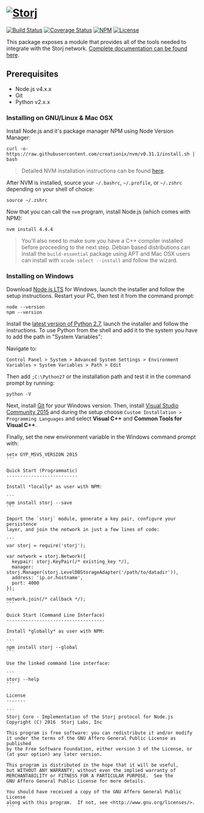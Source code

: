 [![Storj](https://avatars3.githubusercontent.com/u/6308081?v=3&s=200)](http://storj.github.io/core)
==============

[![Build Status](https://img.shields.io/travis/Storj/core.svg?style=flat-square)](https://travis-ci.org/Storj/core)
[![Coverage Status](https://img.shields.io/coveralls/Storj/core.svg?style=flat-square)](https://coveralls.io/r/Storj/core)
[![NPM](https://img.shields.io/npm/v/storj.svg?style=flat-square)](https://www.npmjs.com/package/storj)
[![License](https://img.shields.io/badge/license-AGPL3.0-blue.svg?style=flat-square)](https://raw.githubusercontent.com/Storj/core/master/LICENSE)

This package exposes a module that provides all of the tools needed to
integrate with the Storj network. [Complete documentation can be found here](http://storj.github.io/core).

Prerequisites
-------------

* Node.js v4.x.x
* Git
* Python v2.x.x

### Installing on GNU/Linux & Mac OSX

Install Node.js and it's package manager NPM using Node Version Manager:

```
curl -o- https://raw.githubusercontent.com/creationix/nvm/v0.31.1/install.sh | bash
```

> Detailed NVM installation instructions can be found [here](https://github.com/creationix/nvm#install-script).

After NVM is installed, source your `~/.bashrc`, `~/.profile`, or `~/.zshrc`
depending on your shell of choice:

```
source ~/.zshrc
```

Now that you can call the `nvm` program, install Node.js (which comes with NPM):

```
nvm install 4.4.4
```

> You'll also need to make sure you have a C++ compiler installed before
> proceeding to the next step. Debian based distributions can install the
> `build-essential` package using APT and Mac OSX users can install with
> `xcode-select --install` and follow the wizard.

### Installing on Windows

Download [Node.js LTS](https://nodejs.org/en/download/) for Windows, launch the
installer and follow the setup instructions. Restart your PC, then test it from
the command prompt:

```
node --version
npm --version
```

Install the [latest version of Python 2.7](https://www.python.org/ftp/python/2.7.11/python-2.7.11.amd64.msi),
launch the installer and follow the instructions. To use Python from the shell
and add it to the system you have to add the path in "System Variables":

Navigate to:

```
Control Panel > System > Advanced System Settings > Environment Variables > System Variables > Path > Edit
```

Then add `;C:\Python27` or the installation path and test it in the command
prompt by running:

```
python -V
```

Next, install [Git](https://git-for-windows.github.io/) for your Windows
version. Then, install [Visual Studio Community 2015](https://www.visualstudio.com/)
and during the setup choose `Custom Installation > Programming Languages` and
select **Visual C++** and **Common Tools for Visual C++**.

Finally, set the new environment variable in the Windows command prompt with:

````
setx GYP_MSVS_VERSION 2015
```

Quick Start (Programmatic)
--------------------------

Install *locally* as user with NPM:

```
npm install storj --save
```

Import the `storj` module, generate a key pair, configure your persistence
layer, and join the network in just a few lines of code:

```
var storj = require('storj');

var network = storj.Network({
  keypair: storj.KeyPair(/* existing_key */),
  manager: storj.Manager(storj.LevelDBStorageAdapter('/path/to/datadir')),
  address: 'ip.or.hostname',
  port: 4000
});

network.join(/* callback */);
```

Quick Start (Command Line Interface)
------------------------------------

Install *globally* as user with NPM:

```
npm install storj --global
```

Use the linked command line interface:

```
storj --help
```

License
-------

```
Storj Core - Implementation of the Storj protocol for Node.js
Copyright (C) 2016  Storj Labs, Inc

This program is free software: you can redistribute it and/or modify
it under the terms of the GNU Affero General Public License as published
by the Free Software Foundation, either version 3 of the License, or
(at your option) any later version.

This program is distributed in the hope that it will be useful,
but WITHOUT ANY WARRANTY; without even the implied warranty of
MERCHANTABILITY or FITNESS FOR A PARTICULAR PURPOSE.  See the
GNU Affero General Public License for more details.

You should have received a copy of the GNU Affero General Public License
along with this program.  If not, see <http://www.gnu.org/licenses/>.
```
